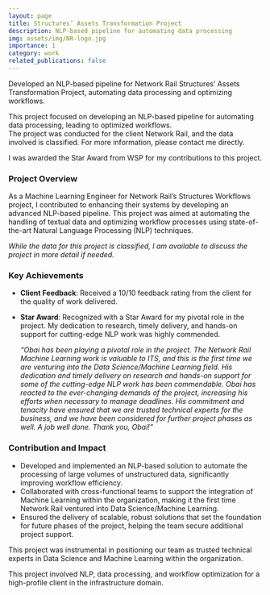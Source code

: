 ```yaml
---
layout: page
title: Structures’ Assets Transformation Project
description: NLP-based pipeline for automating data processing
img: assets/img/NR-logo.jpg
importance: 1
category: work
related_publications: false
---
```


Developed an NLP-based pipeline for Network Rail Structures’ Assets Transformation Project, automating data processing and optimizing workflows.

<div class="caption">
    This project focused on developing an NLP-based pipeline for automating data processing, leading to optimized workflows.
</div>

<div class="caption">
    The project was conducted for the client Network Rail, and the data involved is classified. For more information, please contact me directly.
</div>

I was awarded the Star Award from WSP for my contributions to this project.

### Project Overview

As a Machine Learning Engineer for Network Rail’s Structures Workflows project, I contributed to enhancing their systems by developing an advanced NLP-based pipeline. This project was aimed at automating the handling of textual data and optimizing workflow processes using state-of-the-art Natural Language Processing (NLP) techniques. 

*While the data for this project is classified, I am available to discuss the project in more detail if needed.*

### Key Achievements

- **Client Feedback**: Received a 10/10 feedback rating from the client for the quality of work delivered.
- **Star Award**: Recognized with a Star Award for my pivotal role in the project. My dedication to research, timely delivery, and hands-on support for cutting-edge NLP work was highly commended.

    *“Obai has been playing a pivotal role in the project. The Network Rail Machine Learning work is valuable to ITS, and this is the first time we are venturing into the Data Science/Machine Learning field. His dedication and timely delivery on research and hands-on support for some of the cutting-edge NLP work has been commendable. Obai has reacted to the ever-changing demands of the project, increasing his efforts when necessary to manage deadlines. His commitment and tenacity have ensured that we are trusted technical experts for the business, and we have been considered for further project phases as well. A job well done. Thank you, Obai!”*

### Contribution and Impact

- Developed and implemented an NLP-based solution to automate the processing of large volumes of unstructured data, significantly improving workflow efficiency.
- Collaborated with cross-functional teams to support the integration of Machine Learning within the organization, making it the first time Network Rail ventured into Data Science/Machine Learning.
- Ensured the delivery of scalable, robust solutions that set the foundation for future phases of the project, helping the team secure additional project support.

This project was instrumental in positioning our team as trusted technical experts in Data Science and Machine Learning within the organization.

This project involved NLP, data processing, and workflow optimization for a high-profile client in the infrastructure domain.
